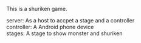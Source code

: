 This is a shuriken game.

server: As a host to accpet a stage and a controller <br>
controller: A Android phone device <br>
stages: A stage to show monster and shuriken <br>
